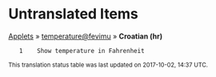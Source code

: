 # Untranslated Items
[Applets](../../../README.md) &#187; [temperature@fevimu](../README.md) &#187; **Croatian (hr)**

       1	Show temperature in Fahrenheit

<sup>This translation status table was last updated on 2017-10-02, 14:37 UTC.</sup>
